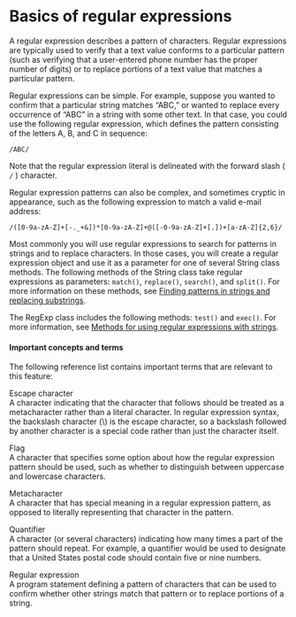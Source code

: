 # Basics of regular expressions

<div>

A regular expression describes a pattern of characters. Regular
expressions are typically used to verify that a text value conforms to a
particular pattern (such as verifying that a user-entered phone number
has the proper number of digits) or to replace portions of a text value
that matches a particular pattern.

Regular expressions can be simple. For example, suppose you wanted to
confirm that a particular string matches “ABC,” or wanted to replace
every occurrence of “ABC” in a string with some other text. In that
case, you could use the following regular expression, which defines the
pattern consisting of the letters A, B, and C in sequence:

    /ABC/

Note that the regular expression literal is delineated with the forward
slash ( `/` ) character.

Regular expression patterns can also be complex, and sometimes cryptic
in appearance, such as the following expression to match a valid e-mail
address:

    /([0-9a-zA-Z]+[-._+&])*[0-9a-zA-Z]+@([-0-9a-zA-Z]+[.])+[a-zA-Z]{2,6}/

Most commonly you will use regular expressions to search for patterns in
strings and to replace characters. In those cases, you will create a
regular expression object and use it as a parameter for one of several
String class methods. The following methods of the String class take
regular expressions as parameters: `match()`, `replace()`,
`search()`, and
`split()`. For more information on these
methods, see [Finding patterns in strings and replacing substrings](../working-with-strings/finding-substrings-and-patterns-in-strings.md).

The RegExp class includes the following methods:
`test()` and
`exec()`. For more information, see [Methods for using regular expressions with strings](./methods-for-using-regular-expressions-with-strings.md).

<div>

#### Important concepts and terms

The following reference list contains important terms that are relevant
to this feature:

Escape character  
A character indicating that the character that follows should be treated
as a metacharacter rather than a literal character. In regular
expression syntax, the backslash character (\\) is the escape character,
so a backslash followed by another character is a special code rather
than just the character itself.

Flag  
A character that specifies some option about how the regular expression
pattern should be used, such as whether to distinguish between uppercase
and lowercase characters.

Metacharacter  
A character that has special meaning in a regular expression pattern, as
opposed to literally representing that character in the pattern.

Quantifier  
A character (or several characters) indicating how many times a part of
the pattern should repeat. For example, a quantifier would be used to
designate that a United States postal code should contain five or nine
numbers.

Regular expression  
A program statement defining a pattern of characters that can be used to
confirm whether other strings match that pattern or to replace portions
of a string.

</div>

</div>
